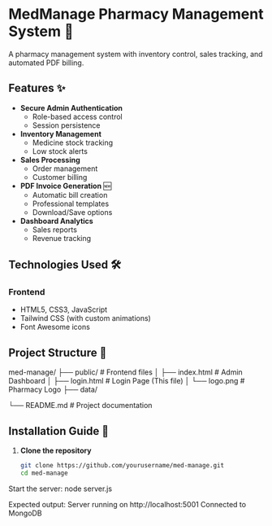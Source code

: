 # MedManage Pharmacy Management System 💊

A pharmacy management system with inventory control, sales tracking, and automated PDF billing.

## Features ✨

- **Secure Admin Authentication**
  - Role-based access control
  - Session persistence
- **Inventory Management**
  - Medicine stock tracking
  - Low stock alerts
- **Sales Processing**
  - Order management
  - Customer billing
- **PDF Invoice Generation** 🆕
  - Automatic bill creation
  - Professional templates
  - Download/Save options
- **Dashboard Analytics**
  - Sales reports
  - Revenue tracking

## Technologies Used 🛠️

### Frontend
- HTML5, CSS3, JavaScript
- Tailwind CSS (with custom animations)
- Font Awesome icons

## Project Structure 📁
med-manage/
├── public/            # Frontend files
│   ├── index.html     # Admin Dashboard
│   ├── login.html     # Login Page (This file)
│   └── logo.png       # Pharmacy Logo
├── data/

└── README.md          # Project documentation

## Installation Guide 🚀

1. **Clone the repository**
   ```bash
   git clone https://github.com/yourusername/med-manage.git
   cd med-manage

Start the server:
node server.js

Expected output:
Server running on http://localhost:5001
Connected to MongoDB
